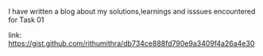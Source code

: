 I have written a blog about my solutions,learnings and isssues encountered for Task 01



link: https://gist.github.com/rithumithra/db734ce888fd790e9a3409f4a26a4e30
